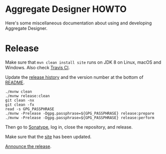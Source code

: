 # Aggregate Designer HOWTO

Here's some miscellaneous documentation about using and developing
Aggregate Designer.

# Release

Make sure that `mvn clean install site` runs on JDK 8
on Linux, macOS and Windows.
Also check [Travis CI](https://travis-ci.org/julianhyde/aggdesigner).

Update the [release history](HISTORY.md) and the version number at the
bottom of [README](README.md).

```
./mvnw clean
./mvnw release:clean
git clean -nx
git clean -fx
read -s GPG_PASSPHRASE
./mvnw -Prelease -Dgpg.passphrase=${GPG_PASSPHRASE} release:prepare
./mvnw -Prelease -Dgpg.passphrase=${GPG_PASSPHRASE} release:perform
```

Then go to [Sonatype](https://oss.sonatype.org/#stagingRepositories),
log in, close the repository, and release.

Make sure that the [site](http://www.hydromatic.net/aggdesigner/) has been updated.

[Announce the release](https://twitter.com/julianhyde/status/622842100736856064).
